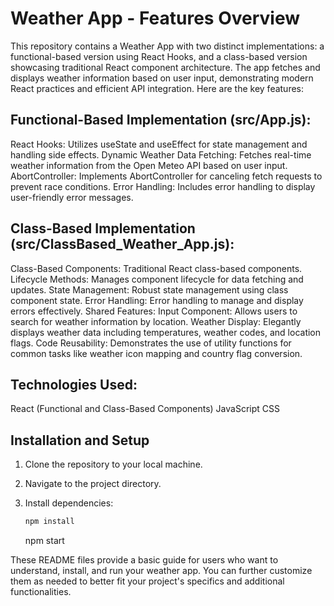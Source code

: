 # Weather App - Features Overview

This repository contains a Weather App with two distinct implementations: a functional-based version using React Hooks, and a class-based version showcasing traditional React component architecture. The app fetches and displays weather information based on user input, demonstrating modern React practices and efficient API integration. Here are the key features:

## Functional-Based Implementation (src/App.js):

React Hooks: Utilizes useState and useEffect for state management and handling side effects.
Dynamic Weather Data Fetching: Fetches real-time weather information from the Open Meteo API based on user input.
AbortController: Implements AbortController for canceling fetch requests to prevent race conditions.
Error Handling: Includes error handling to display user-friendly error messages.


## Class-Based Implementation (src/ClassBased_Weather_App.js):

Class-Based Components: Traditional React class-based components.
Lifecycle Methods: Manages component lifecycle for data fetching and updates.
State Management: Robust state management using class component state.
Error Handling: Error handling to manage and display errors effectively.
Shared Features:
Input Component: Allows users to search for weather information by location.
Weather Display: Elegantly displays weather data including temperatures, weather codes, and location flags.
Code Reusability: Demonstrates the use of utility functions for common tasks like weather icon mapping and country flag conversion.


## Technologies Used:
React (Functional and Class-Based Components)
JavaScript
CSS

## Installation and Setup

1. Clone the repository to your local machine.
2. Navigate to the project directory.
3. Install dependencies:

   ```bash
   npm install
   ```

   npm start



These README files provide a basic guide for users who want to understand, install, and run your weather app. You can further customize them as needed to better fit your project's specifics and additional functionalities.
```
